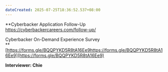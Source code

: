 ```yaml
---
dateCreated: 2025-07-25T18:36:52.537+08:00
---
```

**Cyberbacker Application Follow-Up  
https://cyberbackercareers.com/follow-up/ 
  
Cyberbacker On-Demand Experience Survey  
**[https://forms.gle/BQQPYKD5R8tA16Ee9https://forms.gle/BQQPYKD5R8tA16Ee9](https://forms.gle/BQQPYKD5R8tA16Ee9)  
  
**Interviewer: Chie**